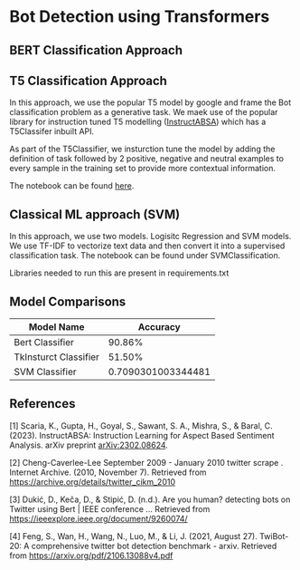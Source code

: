 # Bot Detection using Transformers


## BERT Classification Approach


## T5 Classification Approach

In this approach, we use the popular T5 model by google and frame the Bot classification problem as a generative task. We maek use of the popular library for instruction tuned T5 modelling ([InstructABSA](https://github.com/kevinscaria/InstructABSA)) which has a T5Classifer inbuilt API. 

As part of the T5Classifier, we insturction tune the model by adding the definition of task followed by 2 positive, negative and neutral examples to every sample in the training set to provide more contextual information. 

The notebook can be found [here](https://github.com/siddharth2011/Bot_Detection/blob/main/T5_Bot_Detection.ipynb).

## Classical ML approach (SVM)

In this approach, we use two models. Logisitc Regression and SVM models. We use TF-IDF to vectorize text data and then convert it into a supervised classification task.  The notebook can be found under SVMClassification. 

Libraries needed to run this are present in requirements.txt
## Model Comparisons
| Model Name  | Accuracy |
| ------------- | ------------- |
| Bert Classifier| 90.86% |
| TkInsturct Classifier| 51.50% |
| SVM Classifier| 0.7090301003344481|

## References
<a id="1">[1]</a> 
Scaria, K., Gupta, H., Goyal, S., Sawant, S. A., Mishra, S., & Baral, C. (2023). InstructABSA: Instruction Learning for Aspect Based Sentiment Analysis. arXiv preprint [arXiv:2302.08624](https://arxiv.org/abs/2302.08624).



<a id="2">[2]</a> 
Cheng-Caverlee-Lee September 2009 - January 2010 twitter scrape . Internet Archive. (2010, November 7). Retrieved from https://archive.org/details/twitter_cikm_2010

<a id="3">[3]</a> 
Dukić, D., Keča, D., & Stipić, D. (n.d.). Are you human? detecting bots on Twitter using Bert | IEEE conference ... Retrieved from https://ieeexplore.ieee.org/document/9260074/

<a id="4">[4]</a> 
Feng, S., Wan, H., Wang, N., Luo, M., & Li, J. (2021, August 27). TwiBot-20: A comprehensive twitter bot detection benchmark - arxiv. Retrieved from https://arxiv.org/pdf/2106.13088v4.pdf

